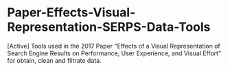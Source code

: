 # Paper-Effects-Visual-Representation-SERPS-Data-Tools
[Active] Tools used in the 2017 Paper "Effects of a Visual Representation of Search Engine Results on Performance, User Experience, and Visual Effort" for obtain, clean and filtrate data.
